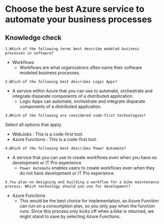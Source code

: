 # Choose the best Azure service to automate your business processes

## Knowledge check

`1.Which of the following terms best describe modeled business processes in software?`

- Workflows
  - Workflows are what organizations often name their software modeled business processes.

`2.Which of the following best describes Logic Apps?`

- A service within Azure that you can use to automate, orchestrate and integrate disparate components of a distributed application.
  - Logic Apps can automate, orchestrate and integrate disparate components of a distributed application.

`3.Which of the following are considered code-first technologies?`

Select all options that apply.

- WebJobs : This is a code-first tool.
- Azure Functions : This is a code-first tool.

`4.Which of the following best describes Power Automate?`

- A service that you can use to create workflows even when you have no development or IT Pro experience
  - ```Power Automate``` enables users to create workflows even when they do not have development or IT Pro experience.

`5.You plan on designing and building a workflow for a bike maintenance process. Which technology should you use for development?`

- Azure Functions
  - This would be the best choice for implementation, as Azure Function can run on a consumption plan, so you only pay when the function runs. Since this process only kicks off when a bike is returned, we might stand to save by selecting Azure Functions.